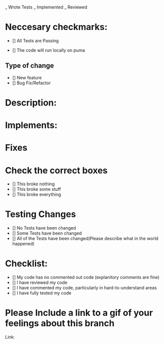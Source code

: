_ Wrote Tests
_ Implemented
_ Reviewed

# Neccesary checkmarks:

- [] All Tests are Passing

- [] The code will run locally on puma

## Type of change

- [] New feature
- [] Bug Fix/Refactor

# Description:

# Implements:

# Fixes

# Check the correct boxes

- [] This broke nothing
- [] This broke some stuff
- [] This broke everything

# Testing Changes

- [] No Tests have been changed
- [] Some Tests have been changed
- [] All of the Tests have been changed(Please describe what in the world happened)

# Checklist:

- [] My code has no commented out code (explanitory comments are fine)
- [] I have reviewed my code
- [] I have commented my code, particularly in hard-to-understand areas
- [] I have fully tested my code

# Please Include a link to a gif of your feelings about this branch

Link:
